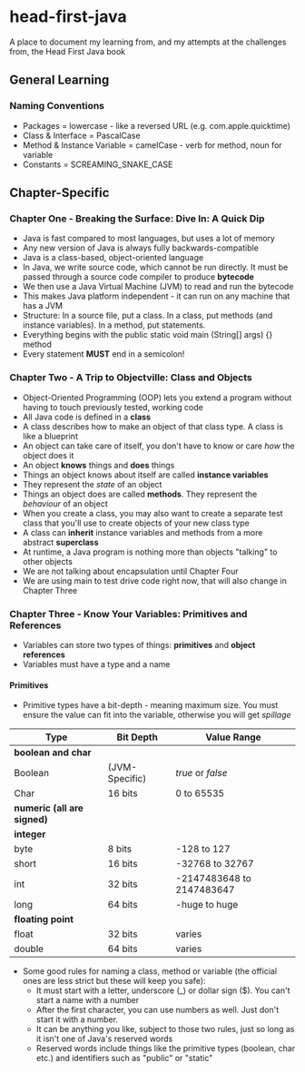 # head-first-java
A place to document my learning from, and my attempts at the challenges from, the Head First Java book

## General Learning

### Naming Conventions

- Packages = lowercase - like a reversed URL (e.g. com.apple.quicktime)
- Class & Interface = PascalCase
- Method & Instance Variable  = camelCase - verb for method, noun for variable
- Constants = SCREAMING_SNAKE_CASE

## Chapter-Specific

### Chapter One - Breaking the Surface: Dive In: A Quick Dip
- Java is fast compared to most languages, but uses a lot of memory
- Any new version of Java is always fully backwards-compatible
- Java is a class-based, object-oriented language
- In Java, we write source code, which cannot be run directly. It must be passed through a source code compiler to produce **bytecode**
- We then use a Java Virtual Machine (JVM) to read and run the bytecode
- This makes Java platform independent - it can run on any machine that has a JVM
- Structure: In a source file, put a class. In a class, put methods (and instance variables). In a method, put statements.
- Everything begins with the public static void main (String[] args) {} method
- Every statement **MUST** end in a semicolon!

### Chapter Two - A Trip to Objectville: Class and Objects
- Object-Oriented Programming (OOP) lets you extend a program without having to touch previously tested, working code
- All Java code is defined in a **class**
- A class describes how to make an object of that class type. A class is like a blueprint
- An object can take care of itself, you don't have to know or care *how* the object does it
- An object **knows** things and **does** things
- Things an object knows about itself are called **instance variables**
- They represent the *state* of an object
- Things an object does are called **methods**. They represent the *behaviour* of an object
- When you create a class, you may also want to create a separate test class that you'll use to create objects of your new class type
- A class can **inherit** instance variables and methods from a more abstract **superclass**
- At runtime, a Java program is nothing more than objects "talking" to other objects
- We are not talking about encapsulation until Chapter Four
- We are using main to test drive code right now, that will also change in Chapter Three

### Chapter Three - Know Your Variables: Primitives and References
- Variables can store two types of things: **primitives** and **object references**
- Variables must have a type and a name

#### Primitives

- Primitive types have a bit-depth - meaning maximum size. You must ensure the value can fit into the variable, otherwise you will get *spillage*

| Type                         | Bit Depth      | Value Range               |
|------------------------------|----------------|---------------------------|
| **boolean and char**         |                |                           |
| Boolean                      | (JVM-Specific) | *true* or *false*         |
| Char                         | 16 bits        | 0 to 65535                |
| **numeric (all are signed)** |                |                           |
| **integer**                  |                |                           |
| byte                         | 8 bits         | -128 to 127               |
| short                        | 16 bits        | -32768 to 32767           |
| int                          | 32 bits        | -2147483648 to 2147483647 |
| long                         | 64 bits        | -huge to huge             |
| **floating point**           |                |                           |
| float                        | 32 bits        | varies                    |
| double                       | 64 bits        | varies                    |

- Some good rules for naming a class, method or variable (the official ones are less strict but these will keep you safe):
  - It must start with a letter, underscore (_) or dollar sign ($). You can't start a name with a number
  - After the first character, you can use numbers as well. Just don't start it with a number.
  - It can be anything you like, subject to those two rules, just so long as it isn't one of Java's reserved words
  - Reserved words include things like the primitive types (boolean, char etc.) and identifiers such as "public" or "static"

